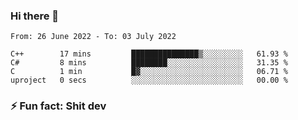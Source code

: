 ### Hi there 👋
<!--START_SECTION:waka-->

```text
From: 26 June 2022 - To: 03 July 2022

C++        17 mins         ███████████████▒░░░░░░░░░   61.93 %
C#         8 mins          ████████░░░░░░░░░░░░░░░░░   31.35 %
C          1 min           █▓░░░░░░░░░░░░░░░░░░░░░░░   06.71 %
uproject   0 secs          ░░░░░░░░░░░░░░░░░░░░░░░░░   00.00 %
```

<!--END_SECTION:waka-->
<!--
**TG4LAaron/TG4LAaron** is a ✨ _special_ ✨ repository because its `README.md` (this file) appears on your GitHub profile.

Here are some ideas to get you started:

- 🔭 I’m currently working on ...
- 🌱 I’m currently learning ...
- 👯 I’m looking to collaborate on ...
- 🤔 I’m looking for help with ...
- 💬 Ask me about ...
- 📫 How to reach me: ...
- 😄 Pronouns: ...
- ⚡ Fun fact: ...
-->
### ⚡ Fun fact: Shit dev
